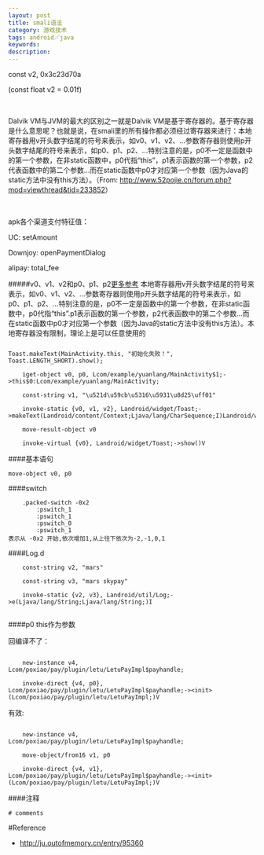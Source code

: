 ```yaml
---
layout: post
title: smali语法
category: 游戏技术
tags: android／java
keywords: 
description: 
---
```


const v2, 0x3c23d70a

(const float v2 = 0.01f)

 

Dalvik VM与JVM的最大的区别之一就是Dalvik VM是基于寄存器的。基于寄存器是什么意思呢？也就是说，在smali里的所有操作都必须经过寄存器来进行：本地寄存器用v开头数字结尾的符号来表示，如v0、v1、v2、...参数寄存器则使用p开头数字结尾的符号来表示，如p0、p1、p2、...特别注意的是，p0不一定是函数中的第一个参数，在非static函数中，p0代指“this”，p1表示函数的第一个参数，p2代表函数中的第二个参数…而在static函数中p0才对应第一个参数（因为Java的static方法中没有this方法）。（From:
<http://www.52pojie.cn/forum.php?mod=viewthread&tid=233852>）

 

apk各个渠道支付特征值：

UC: setAmount

Downjoy: openPaymentDialog

alipay: total\_fee

#####v0、v1、v2和p0、p1、p2[更多参考](http://www.52pojie.cn/forum.php?mod=viewthread&tid=233852)
本地寄存器用v开头数字结尾的符号来表示，如v0、v1、v2、...参数寄存器则使用p开头数字结尾的符号来表示，如p0、p1、p2、...特别注意的是，p0不一定是函数中的第一个参数，在非static函数中，p0代指“this”.p1表示函数的第一个参数，p2代表函数中的第二个参数…而在static函数中p0才对应第一个参数（因为Java的static方法中没有this方法）。本地寄存器没有限制，理论上是可以任意使用的

#####

```
Toast.makeText(MainActivity.this, "初始化失败！", Toast.LENGTH_SHORT).show();
```

```
    iget-object v0, p0, Lcom/example/yuanlang/MainActivity$1;->this$0:Lcom/example/yuanlang/MainActivity;

    const-string v1, "\u521d\u59cb\u5316\u5931\u8d25\uff01"

    invoke-static {v0, v1, v2}, Landroid/widget/Toast;->makeText(Landroid/content/Context;Ljava/lang/CharSequence;I)Landroid/widget/Toast;

    move-result-object v0

    invoke-virtual {v0}, Landroid/widget/Toast;->show()V

```
####基本语句

```
move-object v0, p0
```

####switch


```
    .packed-switch -0x2
        :pswitch_1
        :pswitch_1
        :pswitch_0
        :pswitch_1
表示从 -0x2 开始,依次增加1,从上往下依次为-2,-1,0,1
```

####Log.d

```
    const-string v2, "mars"

    const-string v3, "mars skypay"

    invoke-static {v2, v3}, Landroid/util/Log;->e(Ljava/lang/String;Ljava/lang/String;)I


```


####p0 this作为参数

回编译不了：
```

    new-instance v4, Lcom/poxiao/pay/plugin/letu/LetuPayImpl$payhandle;

    invoke-direct {v4, p0}, Lcom/poxiao/pay/plugin/letu/LetuPayImpl$payhandle;-><init>(Lcom/poxiao/pay/plugin/letu/LetuPayImpl;)V
```

有效:
```

    new-instance v4, Lcom/poxiao/pay/plugin/letu/LetuPayImpl$payhandle;

    move-object/from16 v1, p0
    
    invoke-direct {v4, v1}, Lcom/poxiao/pay/plugin/letu/LetuPayImpl$payhandle;-><init>(Lcom/poxiao/pay/plugin/letu/LetuPayImpl;)V

```

####注释

```
# comments
```

#Reference
* <http://ju.outofmemory.cn/entry/95360>
